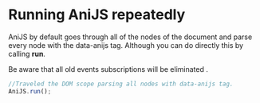 Running AniJS repeatedly
==========================

AniJS by default goes through all of the nodes of the document and parse every node with the data-anijs tag. Although you can do directly this by calling  **run**. 

Be aware that all old events subscriptions will be eliminated .

```javascript
//Traveled the DOM scope parsing all nodes with data-anijs tag.
AniJS.run();
```
